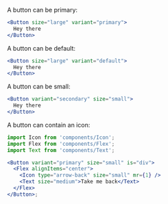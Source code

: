 A button can be primary:

```jsx harmony
<Button size="large" variant="primary">
  Hey there
</Button>
```

A button can be default:

```jsx harmony
<Button size="large" variant="default">
  Hey there
</Button>
```

A button can be small:

```jsx harmony
<Button variant="secondary" size="small">
  Hey there
</Button>
```

A button can contain an icon:

```jsx harmony
import Icon from 'components/Icon';
import Flex from 'components/Flex';
import Text from 'components/Text';

<Button variant="primary" size="small" is="div">
  <Flex alignItems="center">
    <Icon type="arrow-back" size="small" mr={1} />
    <Text size="medium">Take me back</Text>
  </Flex>
</Button>;
```
